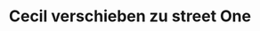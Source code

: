 ---
title: "Cecil verschieben zu street One"
url: /rendsburg/cecil-verschieben-zu-street-one/
shop: Kleidung
---